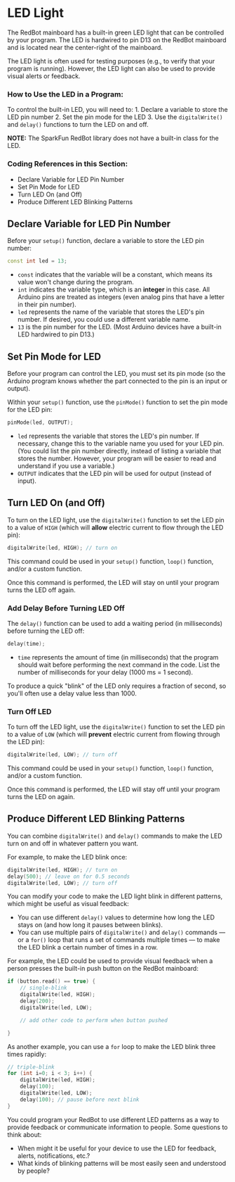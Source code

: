 # LED Light

The RedBot mainboard has a built-in green LED light that can be controlled by your program. The LED is hardwired to pin D13 on the RedBot mainboard and is located near the center-right of the mainboard.

The LED light is often used for testing purposes \(e.g., to verify that your program is running\). However, the LED light can also be used to provide visual alerts or feedback.

### How to Use the LED in a Program:

To control the built-in LED, you will need to: 1. Declare a variable to store the LED pin number 2. Set the pin mode for the LED 3. Use the `digitalWrite()` and `delay()` functions to turn the LED on and off.

**NOTE:** The SparkFun RedBot library does not have a built-in class for the LED.

### Coding References in this Section:

* Declare Variable for LED Pin Number
* Set Pin Mode for LED
* Turn LED On \(and Off\)
* Produce Different LED Blinking Patterns

## Declare Variable for LED Pin Number

Before your `setup()` function, declare a variable to store the LED pin number:

```cpp
const int led = 13;
```

* `const` indicates that the variable will be a constant, which means its value won't change during the program.
* `int` indicates the variable type, which is an **integer** in this case. All Arduino pins are treated as integers \(even analog pins that have a letter in their pin number\).
* `led` represents the name of the variable that stores the LED's pin number. If desired, you could use a different variable name.
* `13` is the pin number for the LED. \(Most Arduino devices have a built-in LED hardwired to pin D13.\)

## Set Pin Mode for LED

Before your program can control the LED, you must set its pin mode \(so the Arduino program knows whether the part connected to the pin is an input or output\).

Within your `setup()` function, use the `pinMode()` function to set the pin mode for the LED pin:

```cpp
pinMode(led, OUTPUT);
```

* `led` represents the variable that stores the LED's pin number. If necessary, change this to the variable name you used for your LED pin. \(You could list the pin number directly, instead of listing a variable that stores the number. However, your program will be easier to read and understand if you use a variable.\)
* `OUTPUT` indicates that the LED pin will be used for output \(instead of input\).

## Turn LED On \(and Off\)

To turn on the LED light, use the `digitalWrite()` function to set the LED pin to a value of `HIGH` \(which will **allow** electric current to flow through the LED pin\):

```cpp
digitalWrite(led, HIGH); // turn on
```

This command could be used in your `setup()` function, `loop()` function, and/or a custom function.

Once this command is performed, the LED will stay on until your program turns the LED off again.

### Add Delay Before Turning LED Off

The `delay()` function can be used to add a waiting period \(in milliseconds\) before turning the LED off:

```cpp
delay(time);
```

* `time` represents the amount of time \(in milliseconds\) that the program should wait before performing the next command in the code. List the number of milliseconds for your delay \(1000 ms = 1 second\).

To produce a quick "blink" of the LED only requires a fraction of second, so you'll often use a delay value less than 1000.

### Turn Off LED

To turn off the LED light, use the `digitalWrite()` function to set the LED pin to a value of `LOW` \(which will **prevent** electric current from flowing through the LED pin\):

```cpp
digitalWrite(led, LOW); // turn off
```

This command could be used in your `setup()` function, `loop()` function, and/or a custom function.

Once this command is performed, the LED will stay off until your program turns the LED on again.

## Produce Different LED Blinking Patterns

You can combine `digitalWrite()` and `delay()` commands to make the LED turn on and off in whatever pattern you want.

For example, to make the LED blink once:

```cpp
digitalWrite(led, HIGH); // turn on
delay(500); // leave on for 0.5 seconds
digitalWrite(led, LOW); // turn off
```

You can modify your code to make the LED light blink in different patterns, which might be useful as visual feedback:

* You can use different `delay()` values to determine how long the LED stays on \(and how long it pauses between blinks\).
* You can use multiple pairs of `digitalWrite()` and `delay()` commands — or a `for()` loop that runs a set of commands multiple times — to make the LED blink a certain number of times in a row.

For example, the LED could be used to provide visual feedback when a person presses the built-in push button on the RedBot mainboard:

```cpp
if (button.read() == true) {
    // single-blink
    digitalWrite(led, HIGH);
    delay(200);
    digitalWrite(led, LOW);

    // add other code to perform when button pushed

}
```

As another example, you can use a `for` loop to make the LED blink three times rapidly:

```cpp
// triple-blink
for (int i=0; i < 3; i++) {
    digitalWrite(led, HIGH);
    delay(100);
    digitalWrite(led, LOW);
    delay(100); // pause before next blink
}
```

You could program your RedBot to use different LED patterns as a way to provide feedback or communicate information to people. Some questions to think about:

* When might it be useful for your device to use the LED for feedback, alerts, notifications, etc.?
* What kinds of blinking patterns will be most easily seen and understood by people?

